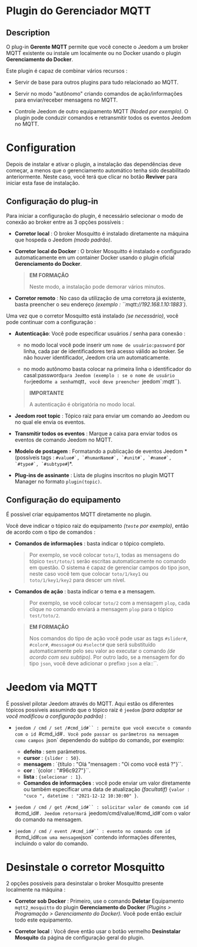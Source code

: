 # Plugin do Gerenciador MQTT

## Description

O plug-in **Gerente MQTT** permite que você conecte o Jeedom a um broker MQTT existente ou instale um localmente ou no Docker usando o plugin **Gerenciamento do Docker**.

Este plugin é capaz de combinar vários recursos :

- Servir de base para outros plugins para tudo relacionado ao MQTT.

- Servir no modo "autônomo" criando comandos de ação/informações para enviar/receber mensagens no MQTT.

- Controle Jeedom de outro equipamento MQTT *(Noded por exemplo)*. O plugin pode conduzir comandos e retransmitir todos os eventos Jeedom no MQTT.

# Configuration

Depois de instalar e ativar o plugin, a instalação das dependências deve começar, a menos que o gerenciamento automático tenha sido desabilitado anteriormente. Neste caso, você terá que clicar no botão **Reviver** para iniciar esta fase de instalação.

## Configuração do plug-in

Para iniciar a configuração do plugin, é necessário selecionar o modo de conexão ao broker entre as 3 opções possíveis :

- **Corretor local** : O broker Mosquitto é instalado diretamente na máquina que hospeda o Jeedom *(modo padrão)*.

- **Corretor local do Docker** : O broker Mosquitto é instalado e configurado automaticamente em um container Docker usando o plugin oficial **Gerenciamento do Docker**.

  >**EM FORMAÇÃO**
  >
  >Neste modo, a instalação pode demorar vários minutos.

- **Corretor remoto** : No caso da utilização de uma corretora já existente, basta preencher o seu endereço *(exemplo : ``mqtt://192.168.1.10:1883`)*.

Uma vez que o corretor Mosquitto está instalado *(se necessário)*, você pode continuar com a configuração :

- **Autenticação**: Você pode especificar usuários / senha para conexão :

  - no modo local você pode inserir um `nome de usuário:password` por linha, cada par de identificadores terá acesso válido ao broker. Se não houver identificador, Jeedom cria um automaticamente.

  - no modo autônomo basta colocar na primeira linha o identificador do casal:password` para Jeedom (exemplo : se o nome de usuário for `jeedom` e a senha `mqtt`, você deve preencher `jeedom`:mqtt``).

  >**IMPORTANTE**
  >
  >A autenticação é obrigatória no modo local.

- **Jeedom root topic** : Tópico raiz para enviar um comando ao Jeedom ou no qual ele envia os eventos.

- **Transmitir todos os eventos** : Marque a caixa para enviar todos os eventos de comando Jeedom no MQTT.

- **Modelo de postagem** : Formatando a publicação de eventos Jeedom * (possíveis tags : ``#value#`, `#humanName#`, `#unit#`, `#name#`, `#type#`, `#subtype#``)*.

- **Plug-ins de assinante** : Lista de plugins inscritos no plugin MQTT Manager no formato `plugin(topic)`.

## Configuração do equipamento

É possível criar equipamentos MQTT diretamente no plugin.

Você deve indicar o tópico raiz do equipamento *(`teste` por exemplo)*, então de acordo com o tipo de comandos :

- **Comandos de informações** : basta indicar o tópico completo.
  >Por exemplo, se você colocar `toto/1`, todas as mensagens do tópico `test/toto/1` serão escritas automaticamente no comando em questão. O sistema é capaz de gerenciar campos do tipo json, neste caso você tem que colocar `toto/1/key1` ou `toto/1/key1/key2` para descer um nível.

- **Comandos de ação** : basta indicar o tema e a mensagem.
  >Por exemplo, se você colocar `toto/2` com a mensagem `plop`, cada clique no comando enviará a mensagem `plop` para o tópico `test/toto/2`.

  >**EM FORMAÇÃO**
  >
  >Nos comandos do tipo de ação você pode usar as tags `#slider#`, `#color#`, `#message#` ou `#select#` que será substituído automaticamente pelo seu valor ao executar o comando *(de acordo com seu subtipo)*. Por outro lado, se a mensagem for do tipo `json`, você deve adicionar o prefixo `json` a ela::``.

# Jeedom via MQTT

É possível pilotar Jeedom através do MQTT. Aqui estão os diferentes tópicos possíveis assumindo que o tópico raiz é `jeedom` *(para adaptar se você modificou a configuração padrão)* :

- `jeedom / cmd / set /#cmd_id#`` : permite que você execute o comando com o id `#cmd_id#`. Você pode passar os parâmetros na mensagem como campos `json` dependendo do subtipo do comando, por exemplo:
  - **defeito** : sem parâmetros.
  - **cursor** : `{slider : 50}`.
  - **mensagem** : `{título : "Olá "mensagem : "Oi como você está ?"}``.
  - **cor** : `{color : "#96c927"}``.
  - **lista** : `{selecionar : 1}`.
  - **Comandos de informações** : você pode enviar um valor diretamente ou também especificar uma data de atualização *(facultatif)* `{valor : "cuco ", datetime : "2021-12-12 10:30:00" }`.

- `jeedom / cmd / get /#cmd_id#`` : solicitar valor de comando com id `#cmd_id#`. Jeedom retornará `jeedom/cmd/value/#cmd_id#`com o valor do comando na mensagem.

- `jeedom / cmd / event /#cmd_id#`` : evento no comando com id `#cmd_id#` com uma mensagem `json` contendo informações diferentes, incluindo o valor do comando.

# Desinstale o corretor Mosquitto

2 opções possíveis para desinstalar o broker Mosquitto presente localmente na máquina :

- **Corretor sob Docker** : Primeiro, use o comando **Deletar** Equipamento `mqtt2_mosquitto` do plugin **Gerenciamento do Docker** *(Plugins > Programação > Gerenciamento do Docker)*. Você pode então excluir todo este equipamento.

- **Corretor local** : Você deve então usar o botão vermelho **Desinstalar Mosquito** da página de configuração geral do plugin.
